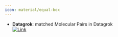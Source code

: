 ```yaml
---
icon: material/equal-box
---
```


- **Datagrok**: matched Molecular Pairs in Datagrok  
	[![Link](https://img.shields.io/badge/Link-online-brightgreen?style=for-the-badge&logo=cachet&logoColor=65FF8F)](https://datagrok.ai/help/datagrok/solutions/domains/chem/#matched-molecular-pairs) 
